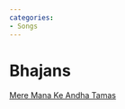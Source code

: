 ```yaml
---
categories:
- Songs
---
```

# Bhajans

[Mere Mana Ke Andha Tamas](https://www.youtube.com/watch?v=etO-FWbby_g "https://www.youtube.com/watch?v=etO-FWbby_g")